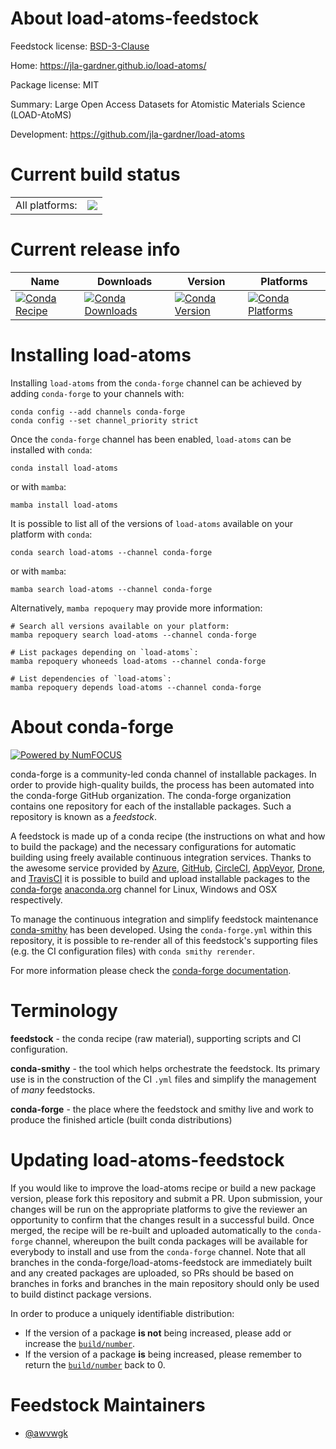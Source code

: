 About load-atoms-feedstock
==========================

Feedstock license: [BSD-3-Clause](https://github.com/conda-forge/load-atoms-feedstock/blob/main/LICENSE.txt)

Home: https://jla-gardner.github.io/load-atoms/

Package license: MIT

Summary: Large Open Access Datasets for Atomistic Materials Science (LOAD-AtoMS)

Development: https://github.com/jla-gardner/load-atoms

Current build status
====================


<table><tr><td>All platforms:</td>
    <td>
      <a href="https://dev.azure.com/conda-forge/feedstock-builds/_build/latest?definitionId=24343&branchName=main">
        <img src="https://dev.azure.com/conda-forge/feedstock-builds/_apis/build/status/load-atoms-feedstock?branchName=main">
      </a>
    </td>
  </tr>
</table>

Current release info
====================

| Name | Downloads | Version | Platforms |
| --- | --- | --- | --- |
| [![Conda Recipe](https://img.shields.io/badge/recipe-load--atoms-green.svg)](https://anaconda.org/conda-forge/load-atoms) | [![Conda Downloads](https://img.shields.io/conda/dn/conda-forge/load-atoms.svg)](https://anaconda.org/conda-forge/load-atoms) | [![Conda Version](https://img.shields.io/conda/vn/conda-forge/load-atoms.svg)](https://anaconda.org/conda-forge/load-atoms) | [![Conda Platforms](https://img.shields.io/conda/pn/conda-forge/load-atoms.svg)](https://anaconda.org/conda-forge/load-atoms) |

Installing load-atoms
=====================

Installing `load-atoms` from the `conda-forge` channel can be achieved by adding `conda-forge` to your channels with:

```
conda config --add channels conda-forge
conda config --set channel_priority strict
```

Once the `conda-forge` channel has been enabled, `load-atoms` can be installed with `conda`:

```
conda install load-atoms
```

or with `mamba`:

```
mamba install load-atoms
```

It is possible to list all of the versions of `load-atoms` available on your platform with `conda`:

```
conda search load-atoms --channel conda-forge
```

or with `mamba`:

```
mamba search load-atoms --channel conda-forge
```

Alternatively, `mamba repoquery` may provide more information:

```
# Search all versions available on your platform:
mamba repoquery search load-atoms --channel conda-forge

# List packages depending on `load-atoms`:
mamba repoquery whoneeds load-atoms --channel conda-forge

# List dependencies of `load-atoms`:
mamba repoquery depends load-atoms --channel conda-forge
```


About conda-forge
=================

[![Powered by
NumFOCUS](https://img.shields.io/badge/powered%20by-NumFOCUS-orange.svg?style=flat&colorA=E1523D&colorB=007D8A)](https://numfocus.org)

conda-forge is a community-led conda channel of installable packages.
In order to provide high-quality builds, the process has been automated into the
conda-forge GitHub organization. The conda-forge organization contains one repository
for each of the installable packages. Such a repository is known as a *feedstock*.

A feedstock is made up of a conda recipe (the instructions on what and how to build
the package) and the necessary configurations for automatic building using freely
available continuous integration services. Thanks to the awesome service provided by
[Azure](https://azure.microsoft.com/en-us/services/devops/), [GitHub](https://github.com/),
[CircleCI](https://circleci.com/), [AppVeyor](https://www.appveyor.com/),
[Drone](https://cloud.drone.io/welcome), and [TravisCI](https://travis-ci.com/)
it is possible to build and upload installable packages to the
[conda-forge](https://anaconda.org/conda-forge) [anaconda.org](https://anaconda.org/)
channel for Linux, Windows and OSX respectively.

To manage the continuous integration and simplify feedstock maintenance
[conda-smithy](https://github.com/conda-forge/conda-smithy) has been developed.
Using the ``conda-forge.yml`` within this repository, it is possible to re-render all of
this feedstock's supporting files (e.g. the CI configuration files) with ``conda smithy rerender``.

For more information please check the [conda-forge documentation](https://conda-forge.org/docs/).

Terminology
===========

**feedstock** - the conda recipe (raw material), supporting scripts and CI configuration.

**conda-smithy** - the tool which helps orchestrate the feedstock.
                   Its primary use is in the construction of the CI ``.yml`` files
                   and simplify the management of *many* feedstocks.

**conda-forge** - the place where the feedstock and smithy live and work to
                  produce the finished article (built conda distributions)


Updating load-atoms-feedstock
=============================

If you would like to improve the load-atoms recipe or build a new
package version, please fork this repository and submit a PR. Upon submission,
your changes will be run on the appropriate platforms to give the reviewer an
opportunity to confirm that the changes result in a successful build. Once
merged, the recipe will be re-built and uploaded automatically to the
`conda-forge` channel, whereupon the built conda packages will be available for
everybody to install and use from the `conda-forge` channel.
Note that all branches in the conda-forge/load-atoms-feedstock are
immediately built and any created packages are uploaded, so PRs should be based
on branches in forks and branches in the main repository should only be used to
build distinct package versions.

In order to produce a uniquely identifiable distribution:
 * If the version of a package **is not** being increased, please add or increase
   the [``build/number``](https://docs.conda.io/projects/conda-build/en/latest/resources/define-metadata.html#build-number-and-string).
 * If the version of a package **is** being increased, please remember to return
   the [``build/number``](https://docs.conda.io/projects/conda-build/en/latest/resources/define-metadata.html#build-number-and-string)
   back to 0.

Feedstock Maintainers
=====================

* [@awvwgk](https://github.com/awvwgk/)

